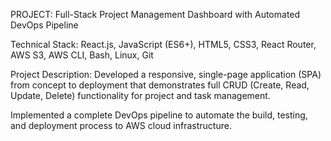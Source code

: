 PROJECT: Full-Stack Project Management Dashboard with Automated DevOps Pipeline

Technical Stack: React.js, JavaScript (ES6+), HTML5, CSS3, React Router, AWS S3, AWS CLI, Bash, Linux, Git

Project Description: Developed a responsive, single-page application (SPA) from concept to deployment that demonstrates full CRUD (Create, Read, Update, Delete) functionality for project and task management. 

Implemented a complete DevOps pipeline to automate the build, testing, and deployment process to AWS cloud infrastructure.
